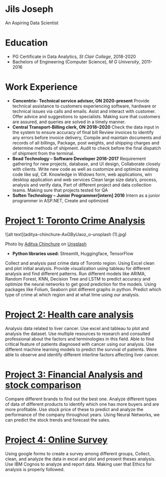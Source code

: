 # Jils Joseph
An Aspiring Data Scientist 

# Education
* PG Certificate in Data Analytics, *St Clair College*, 2018-2020
* Bachelors of Engineering (Computer Science), *M G University*, 2011-2016

# Work Experience
* **Concentrix- Technical service advisor, ON 2020-present**
Provide technical assistance to customers experiencing software, hardware or technical issues via calls and emails. Asist and interact with customer. Offer advice and suggestions to specialists. Making sure that customers are assured, and queries are solved in a timely manner.
* **Central Transport-Billing clerk, ON 2018–2020**
Check the data input in the system to ensure accuracy of final bill
Review invoices to identify any errors before invoice delivery, Compile and
maintain documents and records of all billings, Package, post weights, and
shipping charges and determine methods of shipment. Audit to check before
the final dispatch of shipment from the terminal.
* **Bead Technology – Software Developer 2016-2017**
Requirement gathering for new projects, database, and UI design,
Collaborate closely with clients. Write new code as well as customize and
optimize existing code like sql, C#. Knowledge in Widows form, web
applications, win desktop application and web services Clean large size
data’s, process, analysis and verify data, Part of different project and data
collection teams. Making sure that projects tested for QA
* **Soften Technology – Junior Programmer[intern] 2016**
Intern as a junior programmer in ASP.NET, Create and optimized

# [Project 1: Toronto Crime Analysis](http://youtube.com/dataprofessor)
![alt text](aditya-chinchure-AxGByUaoz_o-unsplash (1).jpg)

Photo by <a href="https://unsplash.com/@adityachinchure?utm_source=unsplash&utm_medium=referral&utm_content=creditCopyText">Aditya Chinchure</a> on <a href="https://unsplash.com/s/photos/toronto-city?utm_source=unsplash&utm_medium=referral&utm_content=creditCopyText">Unsplash</a>
  
* **Python libraries used:** Streamlit, Huggingface, TensorFlow

Collect and analysis past crime data of Toronto region. Using Excel clean and
plot initial analysis. Provide visualization using tableau for different analysis and
find different patterns. Run different models like ARIMA, Random Forest, KNN,
Decision Tree and LSTM to predict accuracy and optimize the neural networks
to get good prediction for the models. Using packages like Folium, Seaborn
plot different graphs in python. Predict which type of crime at which region
and at what time using our analysis.

# [Project 2: Health care analysis](https://github.com/jilsjoseph/project/blob/master/Healthcare_Anlytics(GroupProject).pdf)

Analysis data related to liver cancer. Use excel and tableau to plot and
analysis the dataset. Use multiple resources to research and consulted
professional about the factors and terminologies in this field. Able to find
critical feature of patients diagnosed with cancer using our analysis. Use
different machine learning models to predict the survival of patients. Were
able to observe and identify different interline factors affecting liver cancer.

# [Project 3: Financial Analysis and stock comparison](http://youtube.com/dataprofessor)

Compare different brands to find out the best one. Analyze different types of
data of different products to identify which one has more buyers and are
more profitable. Use stock price of these to predict and analyze the
performance of the company throughout years. Using Neural Networks, we
can predict the stock trends and forecast the sales.

# [Project 4: Online Survey](http://youtube.com/dataprofessor)

Using google forms to create a survey among different groups, Collect, clean,
and analyze the data in excel and plot and present theses analysis. Use IBM
Cognos to analyze and report data. Making user that Ethics for analysis is
properly followed.
